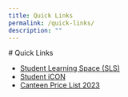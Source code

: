 ```yaml
---
title: Quick Links
permalink: /quick-links/
description: ""
---
```

[]()# Quick Links
* <a href="https://vle.learning.moe.edu.sg/login" target="_blank">Student Learning Space (SLS)</a>
* <a href="https://workspace.google.com/dashboard" target="_blank">Student iCON</a>
*  <a href="[](/files/Menu%20Price%20List%202023%20(1).pdf)" target="_blank">Canteen Price List 2023</a>